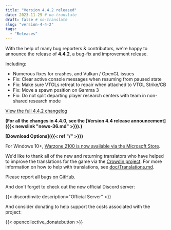 ```yaml
---
title: "Version 4.4.2 released"
date: 2023-11-29 # no-translate
draft: false # no-translate
slug: "version-4-4-2"
tags:
  - "Releases"
---
```


With the help of many bug reporters & contributors, we're happy to announce the release of **4.4.2**, a bug-fix and improvement release.

Including:
- Numerous fixes for crashes, and Vulkan / OpenGL issues
- Fix: Clear active console messages when resuming from paused state
- Fix: Make sure VTOLs retreat to repair when attached to VTOL Strike/CB
- Fix: Move a spawn position on Gamma 3
- Fix: Do not split departing player research centers with team in non-shared research mode

[View the full 4.4.2 changelog](https://github.com/Warzone2100/warzone2100/raw/4.4.2/ChangeLog)

**(For all the changes in 4.4.0, see the [Version 4.4 release announcement]({{< newslink "news-36.md" >}}).)**

**[Download Options]({{< ref "/" >}})**

For Windows 10+, [Warzone 2100 is now available via the Microsoft Store](https://www.microsoft.com/store/apps/9MW0Z4MPCS8C).

We'd like to thank all of the new and returning translators who have helped to improve the translations for the game via the [Crowdin project](https://crowdin.com/project/warzone2100). For more information on how to help with translations, see [doc/Translations.md](https://github.com/Warzone2100/warzone2100/blob/master/doc/Translations.md#how-do-i-help-translate).

Please report all bugs [on GitHub](https://github.com/Warzone2100/warzone2100/issues).

And don't forget to check out the new official Discord server:

{{< discordinvite description="Official Server" >}}

And consider donating to help support the costs associated with the project:

{{< opencollective_donatebutton >}}
